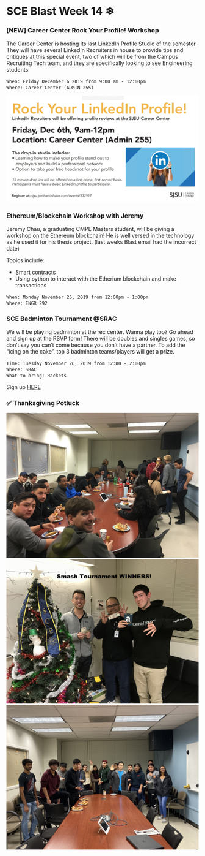 # SCE Blast Week 14 ❄

### [NEW] Career Center Rock Your Profile! Workshop

The Career Center is hosting its last LinkedIn Profile Studio of the semester. They will have several LinkedIn Recruiters in house to provide tips and critiques at this special event, two of which will be from the Campus Recruiting Tech team, and they are specifically looking to see Engineering students.

```
When: Friday December 6 2019 from 9:00 am - 12:00pm
Where: Career Center (ADMIN 255)
```
![workshopflyer](images\linkedin.jpg)


### Ethereum/Blockchain Workshop with Jeremy

Jeremy Chau, a graduating CMPE Masters student, will be giving a workshop on the Ethereum blockchain! He is well versed in the technology as he used it for his thesis project. (last weeks Blast email had the incorrect date)

Topics include:
- Smart contracts
- Using python to interact with the Etherium blockchain and make transactions

```
When: Monday November 25, 2019 from 12:00pm - 1:00pm 
Where: ENGR 292
```


### SCE Badminton Tournament @SRAC

We will be playing badminton at the rec center. Wanna play too? Go ahead and sign up at the RSVP form! There will be doubles and singles games, so don’t say you can’t come because you don’t have a partner. To add the “icing on the cake”, top 3 badminton teams/players will get a prize. 

```
Time: Tuesday November 26, 2019 from 12:00 - 2:00pm
Where: SRAC
What to bring: Rackets
``` 
Sign up [HERE](https://forms.gle/cawJDgfJ5xqjirRV6) 



### ✅ Thanksgiving Potluck
![potluck2](images\IMG_7301.JPG)
![potluck3](images\IMG_2436.JPG)
![potluck1](images\IMG_0565.jpg)

